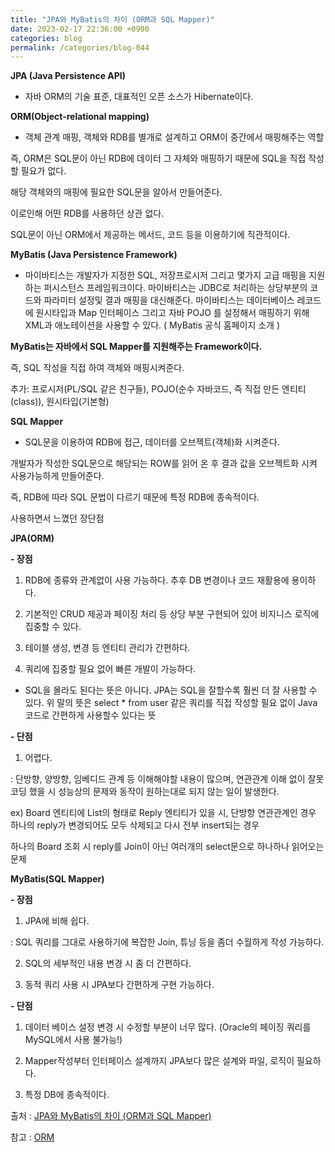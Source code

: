 ```yaml
---
title: "JPA와 MyBatis의 차이 (ORM과 SQL Mapper)"
date: 2023-02-17 22:36:00 +0900
categories: blog
permalink: /categories/blog-044
---
```



**JPA (Java Persistence API)**
- 자바 ORM의 기술 표준, 대표적인 오픈 소스가 Hibernate이다.

 

**ORM(Object-relational mapping)**
- 객체 관계 매핑, 객체와 RDB를 별개로 설계하고 ORM이 중간에서 매핑해주는 역할

즉, ORM은 SQL문이 아닌 RDB에 데이터 그 자체와 매핑하기 때문에 SQL을 직접 작성할 필요가 없다.

해당 객체와의 매핑에 필요한 SQL문을 알아서 만들어준다.

이로인해 어떤 RDB를 사용하던 상관 없다.

SQL문이 아닌 ORM에서 제공하는 메서드, 코드 등을 이용하기에 직관적이다.

 


**MyBatis (Java Persistence Framework)**
- 마이바티스는 개발자가 지정한 SQL, 저장프로시저 그리고 몇가지 고급 매핑을 지원하는 퍼시스턴스 프레임워크이다. 마이바티스는 JDBC로 처리하는 상당부분의 코드와 파라미터 설정및 결과 매핑을 대신해준다. 마이바티스는 데이터베이스 레코드에 원시타입과 Map 인터페이스 그리고 자바 POJO 를 설정해서 매핑하기 위해 XML과 애노테이션을 사용할 수 있다. ( MyBatis 공식 홈페이지 소개 )

 

**MyBatis는 자바에서 SQL Mapper를 지원해주는 Framework이다.**

즉, SQL 작성을 직접 하여 객체와 매핑시켜준다.

 

추가: 프로시저(PL/SQL 같은 친구들), POJO(순수 자바코드, 즉 직접 만든 엔티티(class)), 원시타입(기본형)

 

**SQL Mapper**
- SQL문을 이용하여 RDB에 접근, 데이터를 오브젝트(객체)화 시켜준다.

개발자가 작성한 SQL문으로 해당되는 ROW를 읽어 온 후 결과 값을 오브젝트화 시켜 사용가능하게 만들어준다.

즉, RDB에 따라 SQL 문법이 다르기 때문에 특정 RDB에 종속적이다.

 

사용하면서 느꼈던 장단점
 

**JPA(ORM)**

**- 장점**

1) RDB에 종류와 관계없이 사용 가능하다. 추후 DB 변경이나 코드 재활용에 용이하다.

2) 기본적인 CRUD 제공과 페이징 처리 등 상당 부분 구현되어 있어 비지니스 로직에 집중할 수 있다.

3) 테이블 생성, 변경 등 엔티티 관리가 간편하다.

4) 쿼리에 집중할 필요 없어 빠른 개발이 가능하다. 
  - SQL을 몰라도 된다는 뜻은 아니다. JPA는 SQL을 잘할수록 훨씬 더 잘 사용할 수 있다.
    위 말의 뜻은 select * from user 같은 쿼리를 직접 작성할 필요 없이 Java 코드로 간편하게 사용할수 있다는 뜻

 

**- 단점**

1) 어렵다.

: 단방향, 양방향, 임베디드 관계 등 이해해야할 내용이 많으며, 연관관계 이해 없이 잘못 코딩 했을 시 성능상의 문제와 동작이 원하는대로 되지 않는 일이 발생한다.

ex) Board 엔티티에 List의 형태로 Reply 엔티티가 있을 시, 단방향 연관관계인 경우 하나의 reply가 변경되어도 모두 삭제되고 다시 전부 insert되는 경우

하나의 Board 조회 시 reply를 Join이 아닌 여러개의 select문으로 하나하나 읽어오는 문제

 

**MyBatis(SQL Mapper)**

**- 장점**

1) JPA에 비해 쉽다.

 : SQL 쿼리를 그대로 사용하기에 복잡한 Join, 튜닝 등을 좀더 수월하게 작성 가능하다.

2) SQL의 세부적인 내용 변경 시 좀 더 간편하다.

3) 동적 쿼리 사용 시 JPA보다 간편하게 구현 가능하다.

 

**- 단점**

1) 데이터 베이스 설정 변경 시 수정할 부분이 너무 많다. (Oracle의 페이징 쿼리를 MySQL에서 사용 불가능!)

2) Mapper작성부터 인터페이스 설계까지 JPA보다 많은 설계와 파일, 로직이 필요하다.

3) 특정 DB에 종속적이다.

출처 : [JPA와 MyBatis의 차이 (ORM과 SQL Mapper)](https://dreaming-soohyun.tistory.com/entry/JPA%EC%99%80-MyBatis%EC%9D%98-%EC%B0%A8%EC%9D%B4-ORM%EA%B3%BC-SQL-Mapper)

참고 : [ORM](https://velog.io/@shinhyocheol/ORMObject-Relational-Mapping)